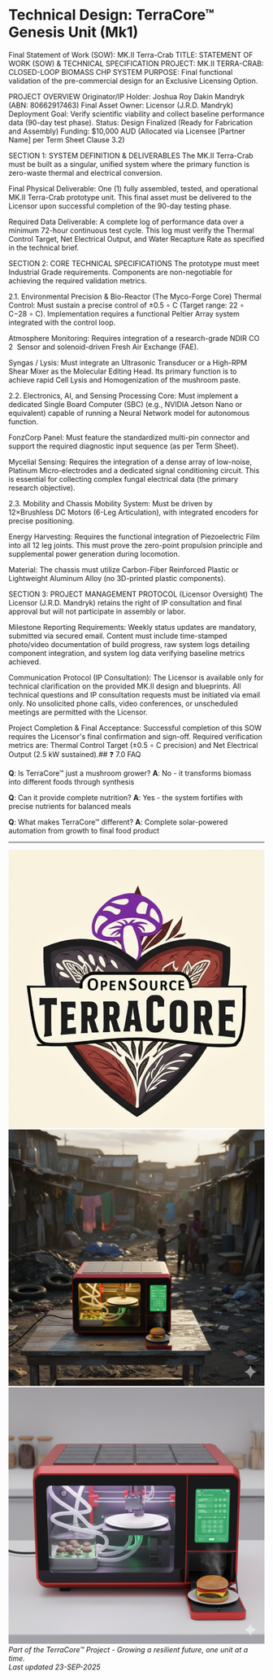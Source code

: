 # Technical Design: TerraCore™ Genesis Unit (Mk1)

 Final Statement of Work (SOW): MK.II Terra-Crab
TITLE: STATEMENT OF WORK (SOW) & TECHNICAL SPECIFICATION
PROJECT: MK.II TERRA-CRAB: CLOSED-LOOP BIOMASS CHP SYSTEM
PURPOSE: Final functional validation of the pre-commercial design for an Exclusive Licensing Option.

PROJECT OVERVIEW
Originator/IP Holder: Joshua Roy Dakin Mandryk (ABN: 80662917463)
Final Asset Owner: Licensor (J.R.D. Mandryk)
Deployment Goal: Verify scientific viability and collect baseline performance data (90-day test phase).
Status: Design Finalized (Ready for Fabrication and Assembly)
Funding: $10,000 AUD (Allocated via Licensee [Partner Name] per Term Sheet Clause 3.2)

SECTION 1: SYSTEM DEFINITION & DELIVERABLES
The MK.II Terra-Crab must be built as a singular, unified system where the primary function is zero-waste thermal and electrical conversion.

Final Physical Deliverable: One (1) fully assembled, tested, and operational MK.II Terra-Crab prototype unit. This final asset must be delivered to the Licensor upon successful completion of the 90-day testing phase.

Required Data Deliverable: A complete log of performance data over a minimum 72-hour continuous test cycle. This log must verify the Thermal Control Target, Net Electrical Output, and Water Recapture Rate as specified in the technical brief.

SECTION 2: CORE TECHNICAL SPECIFICATIONS
The prototype must meet Industrial Grade requirements. Components are non-negotiable for achieving the required validation metrics.

2.1. Environmental Precision & Bio-Reactor (The Myco-Forge Core)
Thermal Control: Must sustain a precise control of ±0.5 
∘
 C (Target range: 22 
∘
 C−28 
∘
 C). Implementation requires a functional Peltier Array system integrated with the control loop.

Atmosphere Monitoring: Requires integration of a research-grade NDIR CO 
2
​
  Sensor and solenoid-driven Fresh Air Exchange (FAE).

Syngas / Lysis: Must integrate an Ultrasonic Transducer or a High-RPM Shear Mixer as the Molecular Editing Head. Its primary function is to achieve rapid Cell Lysis and Homogenization of the mushroom paste.

2.2. Electronics, AI, and Sensing
Processing Core: Must implement a dedicated Single Board Computer (SBC) (e.g., NVIDIA Jetson Nano or equivalent) capable of running a Neural Network model for autonomous function.

FonzCorp Panel: Must feature the standardized multi-pin connector and support the required diagnostic input sequence (as per Term Sheet).

Mycelial Sensing: Requires the integration of a dense array of low-noise, Platinum Micro-electrodes and a dedicated signal conditioning circuit. This is essential for collecting complex fungal electrical data (the primary research objective).

2.3. Mobility and Chassis
Mobility System: Must be driven by 12×Brushless DC Motors (6-Leg Articulation), with integrated encoders for precise positioning.

Energy Harvesting: Requires the functional integration of Piezoelectric Film into all 12 leg joints. This must prove the zero-point propulsion principle and supplemental power generation during locomotion.

Material: The chassis must utilize Carbon-Fiber Reinforced Plastic or Lightweight Aluminum Alloy (no 3D-printed plastic components).

SECTION 3: PROJECT MANAGEMENT PROTOCOL (Licensor Oversight)
The Licensor (J.R.D. Mandryk) retains the right of IP consultation and final approval but will not participate in assembly or labor.

Milestone Reporting Requirements: Weekly status updates are mandatory, submitted via secured email. Content must include time-stamped photo/video documentation of build progress, raw system logs detailing component integration, and system log data verifying baseline metrics achieved.

Communication Protocol (IP Consultation): The Licensor is available only for technical clarification on the provided MK.II design and blueprints. All technical questions and IP consultation requests must be initiated via email only. No unsolicited phone calls, video conferences, or unscheduled meetings are permitted with the Licensor.

Project Completion & Final Acceptance: Successful completion of this SOW requires the Licensor's final confirmation and sign-off. Required verification metrics are: Thermal Control Target (±0.5 
∘
 C precision) and Net Electrical Output (2.5 kW sustained).## ❓ 7.0 FAQ
 
**Q**: Is TerraCore™ just a mushroom grower?
**A**: No - it transforms biomass into different foods through synthesis

**Q**: Can it provide complete nutrition?
**A**: Yes - the system fortifies with precise nutrients for balanced meals

**Q**: What makes TerraCore™ different?
**A**: Complete solar-powered automation from growth to final food product

---
![Screenshot of Chrome](Images/Screenshot_20250923_233102_Chrome.jpg)
![Screenshot of Chrome](Images/Gemini_Generated_Image_athv4uathv4uathv.png)
![Screenshot of Chrome](Images/Gemini_Generated_Image_9xet0e9xet0e9xet.png)
*Part of the TerraCore™ Project - Growing a resilient future, one unit at a time.*  
*Last updated 23-SEP-2025*
